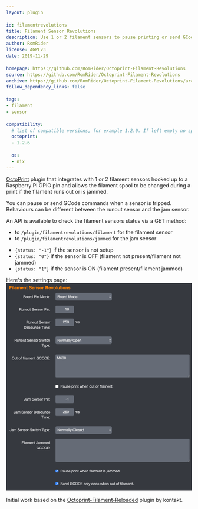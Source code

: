 ```yaml
---
layout: plugin

id: filamentrevolutions
title: Filament Sensor Revolutions
description: Use 1 or 2 filament sensors to pause printing or send GCode commands when filament runs out or is jammed.
author: RomRider
license: AGPLv3
date: 2019-11-29

homepage: https://github.com/RomRider/Octoprint-Filament-Revolutions
source: https://github.com/RomRider/Octoprint-Filament-Revolutions
archive: https://github.com/RomRider/Octoprint-Filament-Revolutions/archive/master.zip
follow_dependency_links: false

tags:
- filament
- sensor

compatibility:
  # list of compatible versions, for example 1.2.0. If left empty no specific version requirement will be assumed
  octoprint:
  - 1.2.6

  os:
  - nix
---
```

[OctoPrint](http://octoprint.org/) plugin that integrates with 1 or 2 filament sensors hooked up to a Raspberry Pi GPIO pin and allows the filament spool to be changed during a print if the filament runs out or is jammed.

You can pause or send GCode commands when a sensor is tripped. Behaviours can be different between the runout sensor and the jam sensor.

An API is available to check the filament sensors status via a GET method:
* to `/plugin/filamentrevolutions/filament` for the filament sensor
* to `/plugin/filamentrevolutions/jammed` for the jam sensor

- `{status: "-1"}` if the sensor is not setup
- `{status: "0"}` if the sensor is OFF (filament not present/filament not jammed)
- `{status: "1"}` if the sensor is ON (filament present/filament jammed)

Here's the settings page:
![Settings](/assets/img/plugins/filamentrevolutions/settings.png)

Initial work based on the [Octoprint-Filament-Reloaded](https://github.com/kontakt/Octoprint-Filament-Reloaded) plugin by kontakt.
